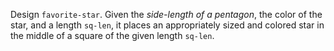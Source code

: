 Design `favorite-star`. Given the *side-length of a pentagon*, the color of the star, and a length `sq-len`, it places an appropriately sized and colored star in the middle of a square of the given length `sq-len`.
